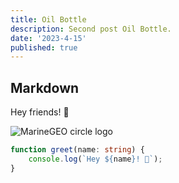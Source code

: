 ```yaml
---
title: Oil Bottle
description: Second post Oil Bottle.
date: '2023-4-15'
published: true
---
```


## Markdown

Hey friends! 👋

![MarineGEO circle logo](/first-post/1.png 'MarineGEO logo')

```ts
function greet(name: string) {
	console.log(`Hey ${name}! 👋`);
}
```
